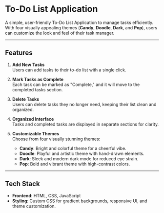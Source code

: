 # To-Do List Application

A simple, user-friendly To-Do List Application to manage tasks efficiently. With four visually appealing themes (**Candy**, **Doodle**, **Dark**, and **Pop**), users can customize the look and feel of their task manager.

---

## Features

1. **Add New Tasks**  
   Users can add tasks to their to-do list with a single click.

2. **Mark Tasks as Complete**  
   Each task can be marked as "Complete," and it will move to the completed tasks section.

3. **Delete Tasks**  
   Users can delete tasks they no longer need, keeping their list clean and organized.

4. **Organized Interface**  
   Tasks and completed tasks are displayed in separate sections for clarity.

5. **Customizable Themes**  
   Choose from four visually stunning themes:
   - **Candy**: Bright and colorful theme for a cheerful vibe.
   - **Doodle**: Playful and artistic theme with hand-drawn elements.
   - **Dark**: Sleek and modern dark mode for reduced eye strain.
   - **Pop**: Bold and vibrant theme with high-contrast colors.

---

## Tech Stack

- **Frontend**: HTML, CSS, JavaScript
- **Styling**: Custom CSS for gradient backgrounds, responsive UI, and theme customization.




